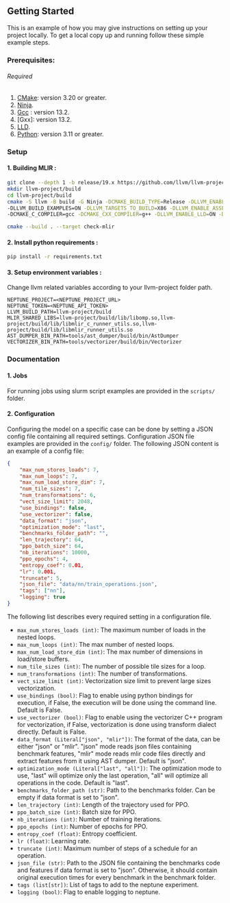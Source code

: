 ## Getting Started
This is an example of how you may give instructions on setting up your project locally.
To get a local copy up and running follow these simple example steps.
### Prerequisites:
###### Required
1) [CMake](https://cmake.org/): version 3.20 or greater.
2) [Ninja](https://ninja-build.org/).
3) [Gcc](https://gcc.gnu.org/) : version 13.2.
4) [Gxx]: version 13.2.
5) [LLD](https://lld.llvm.org/).
6) [Python](https://www.python.org/downloads/): version 3.11 or greater.
### Setup
#### 1. Building MLIR :
```sh
git clone --depth 1 -b release/19.x https://github.com/llvm/llvm-project.git
mkdir llvm-project/build
cd llvm-project/build
cmake -S llvm -B build -G Ninja -DCMAKE_BUILD_TYPE=Release -DLLVM_ENABLE_PROJECTS="mlir;clang;openmp" \
-DLLVM_BUILD_EXAMPLES=ON -DLLVM_TARGETS_TO_BUILD=X86 -DLLVM_ENABLE_ASSERTIONS=ON \
-DCMAKE_C_COMPILER=gcc -DCMAKE_CXX_COMPILER=g++ -DLLVM_ENABLE_LLD=ON -DMLIR_ENABLE_BINDINGS_PYTHON=ON

cmake --build . --target check-mlir
```
#### 2. Install python requirements :
```sh
pip install -r requirements.txt
```
#### 3. Setup environment variables :
Change llvm related variables according to your llvm-project folder path.
```env
NEPTUNE_PROJECT=<NEPTUNE_PROJECT_URL>
NEPTUNE_TOKEN=<NEPTUNE_API_TOKEN>
LLVM_BUILD_PATH=llvm-project/build
MLIR_SHARED_LIBS=llvm-project/build/lib/libomp.so,llvm-project/build/lib/libmlir_c_runner_utils.so,llvm-project/build/lib/libmlir_runner_utils.so
AST_DUMPER_BIN_PATH=tools/ast_dumper/build/bin/AstDumper
VECTORIZER_BIN_PATH=tools/vectorizer/build/bin/Vectorizer
```
### Documentation
#### 1. Jobs
For running jobs using slurm script examples are provided in the `scripts/` folder.
#### 2. Configuration
Configuring the model on a specific case can be done by setting a JSON config file containing all required settings. Configuration JSON file examples are provided in the `config/` folder.
The following JSON content is an example of a config file:
```json
{
    "max_num_stores_loads": 7,
    "max_num_loops": 7,
    "max_num_load_store_dim": 7,
    "num_tile_sizes": 7,
    "num_transformations": 6,
    "vect_size_limit": 2048,
    "use_bindings": false,
    "use_vectorizer": false,
    "data_format": "json",
    "optimization_mode": "last",
    "benchmarks_folder_path": "",
    "len_trajectory": 64,
    "ppo_batch_size": 64,
    "nb_iterations": 10000,
    "ppo_epochs": 4,
    "entropy_coef": 0.01,
    "lr": 0.001,
    "truncate": 5,
    "json_file": "data/nn/train_operations.json",
    "tags": ["nn"],
    "logging": true
}
```
The following list describes every required setting in a configuration file.
- `max_num_stores_loads (int)`: The maximum number of loads in the nested loops.
- `max_num_loops (int)`: The max number of nested loops.
- `max_num_load_store_dim (int)`: The max number of dimensions in load/store buffers.
- `num_tile_sizes (int)`: The number of possible tile sizes for a loop.
- `num_transformations (int)`: The number of transformations.
- `vect_size_limit (int)`: Vectorization size limit to prevent large sizes vectorization.
- `use_bindings (bool)`: Flag to enable using python bindings for execution, if False, the execution will be done using the command line. Default is False.
- `use_vectorizer (bool)`: Flag to enable using the vectorizer C++ program for vectorization, if False, vectorization is done using transform dialect directly. Default is False.
- `data_format (Literal["json", "mlir"])`: The format of the data, can be either "json" or "mlir". "json" mode reads json files containing benchmark features, "mlir" mode reads mlir code files directly and extract features from it using AST dumper. Default is "json".
- `optimization_mode (Literal["last", "all"])`: The optimization mode to use, "last" will optimize only the last operation, "all" will optimize all operations in the code. Default is "last".
- `benchmarks_folder_path (str)`: Path to the benchmarks folder. Can be empty if data format is set to "json".
- `len_trajectory (int)`: Length of the trajectory used for PPO.
- `ppo_batch_size (int)`: Batch size for PPO.
- `nb_iterations (int)`: Number of training iterations.
- `ppo_epochs (int)`: Number of epochs for PPO.
- `entropy_coef (float)`: Entropy coefficient.
- `lr (float)`: Learning rate.
- `truncate (int)`: Maximum number of steps of a schedule for an operation.
- `json_file (str)`: Path to the JSON file containing the benchmarks code and features if data format is set to "json". Otherwise, it should contain original execution times for every benchmark in the benchmark folder.
- `tags (list[str])`: List of tags to add to the neptune experiment.
- `logging (bool)`: Flag to enable logging to neptune.